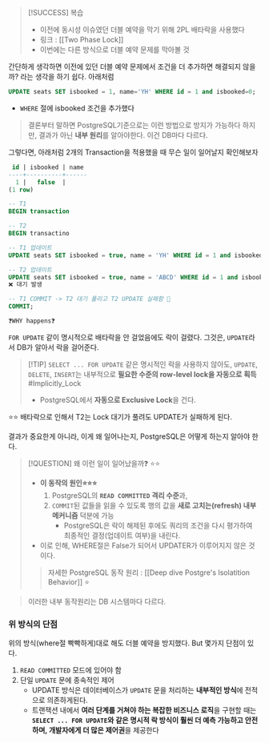
>[!SUCCESS]  복습 
>- 이전에 동시성 이슈였던 더블 예약을 막기 위해 2PL 배타락을 사용했다 
>- 링크 : [[Two Phase Lock]]
>- 이번에는 다른 방식으로 더블 예약 문제를 막아볼 것 

간단하게 생각하면 이전에 있던 더블 예약 문제에서 조건을 더 추가하면 해결되지 않을까? 라는 생각을 하기 쉽다. 아래처럼 
```SQL
UPDATE seats SET isbooked = 1, name='YH' WHERE id = 1 and isbooked=0;
```
- `WHERE` 절에 isbooked 조건을 추가했다

>결론부터 말하면 PostgreSQL기준으로는 이런 방법으로 방지가 가능하다
>하지만, 결과가 아닌 **내부 원리**를 알아야한다. 이건 DB마다 다르다.

그렇다면, 아래처럼 2개의 Transaction을 적용했을 때 무슨 일이 일어날지 확인해보자 
```SQL
 id | isbooked | name 
----+----------+------
  1 |   false  | 
(1 row)

-- T1 
BEGIN transaction

-- T2
BEGIN transactino 

-- T1 업데이트
UPDATE seats SET isbooked = true, name = 'YH' WHERE id = 1 and isbooked = false;

-- T2 업데이트
UPDATE seats SET isbooked = true, name = 'ABCD' WHERE id = 1 and isbooked = false;
❌ 대기 발생 

-- T1 COMMIT -> T2 대기 풀리고 T2 UPDATE 실패함 💢
COMMIT; 

❓WHY happens❓
```
`FOR UPDATE` 같이 명시적으로 배타락을 안 걸었음에도 락이 걸렸다.
그것은, `UPDATE`라서 DB가 알아서 락을 걸어준다.
>[!TIP]  `SELECT ... FOR UPDATE` 같은 명시적인 락을 사용하지 않아도, `UPDATE`, `DELETE`, `INSERT`는 내부적으로 **필요한 수준의 row-level lock을 자동으로 획득**  #Implicitly_Lock 
> - PostgreSQL에서 **자동으로 Exclusive Lock**을 건다.

⭐⭐ 배타락으로 인해서 T2는 Lock 대기가 풀려도 UPDATE가 실패하게 된다.

결과가 중요한게 아니라, 이게 왜 일어나는지, PostgreSQL은 어떻게 하는지 알아야 한다.

>[!QUESTION] 왜 이런 일이 일어났을까❓ ⭐⭐
>- **이 동작의 원인⭐⭐⭐**
>	1. PostgreSQL의 **`READ COMMITTED` 격리 수준**과,
>	2. `COMMIT`된 값들을 읽을 수 있도록 행의 값을 **새로 고치는(refresh) 내부 메커니즘** 덕분에 가능 
>		- PostgreSQL은 락이 해제된 후에도 쿼리의 조건을 다시 평가하여 최종적인 결정(업데이트 여부)을 내린다.
>- 이로 인해, WHERE절은 False가 되어서 UPDATER가 이루어지지 않은 것이다.
> >  자세한 PostgreSQL 동작 원리 : [[Deep dive Postgre's Isolatition Behavior]] ⭐


> 이러한 내부 동작원리는 DB 시스템마다 다르다.


### 위 방식의 단점 
위의 방식(where절 빡빡하게)대로 해도 더블 예약을 방지했다.
But 몇가지 단점이 있다.
1. `READ COMMITTED` 모드에 있어야 함 
2. 단일 `UPDATE` 문에 종속적인 제어
	 - UPDATE 방식은 데이터베이스가 `UPDATE` 문을 처리하는 **내부적인 방식**에 전적으로 의존하게된다.
	 - 트랜잭션 내에서 **여러 단계를 거쳐야 하는 복잡한 비즈니스 로직**을 구현할 때는 **`SELECT ... FOR UPDATE`와 같은 명시적 락 방식이 훨씬 더 예측 가능하고 안전하며, 개발자에게 더 많은 제어권**을 제공한다
